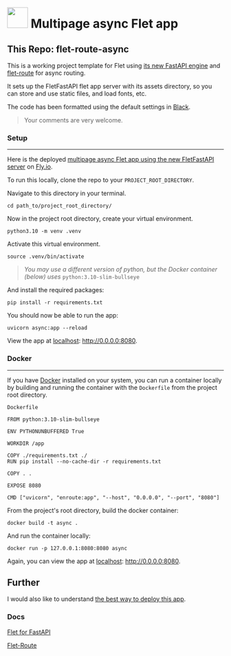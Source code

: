 
# <img src="https://s3.us-west-2.amazonaws.com/polae.io/static/polae_logo_text_label_white_256.png"  width="48">  Multipage async Flet app

## This Repo: flet-route-async 
This is a working project template for Flet using [its new FastAPI engine](https://flet.dev/blog/flet-for-fastapi) and [flet-route](https://github.com/saurabhwadekar/flet_route) for async routing.

It sets up the FletFastAPI flet app server with its assets directory, so you can store and use static files, and load fonts, etc.

The code has been formatted using the default settings in [Black](https://black.readthedocs.io/en/stable/#).

>Your comments are very welcome.

### Setup

---

Here is the deployed [multipage async Flet app using the new FletFastAPI server](https://enroute.fly.dev/) on [Fly.io](https://fly.io/).

To run this locally, clone the repo to your `PROJECT_ROOT_DIRECTORY`.

Navigate to this directory in your terminal.


```
cd path_to/project_root_directory/
```
Now in the project root directory, create your virtual environment.

```
python3.10 -m venv .venv
```
Activate this virtual environment.
```
source .venv/bin/activate 
```
> *You may use a different version of python, but the Docker container (below) uses* `python:3.10-slim-bullseye`

And install the required packages:


```
pip install -r requirements.txt
```


You should now be able to run the app:

```
uvicorn async:app --reload
```

View the app at [localhost](http://0.0.0.0:8080): http://0.0.0.0:8080.


### Docker
---

 If you have [Docker](https://www.docker.com/) installed on your system, you can run a container locally by building and running the container with the `Dockerfile` from the project root directory.

 `Dockerfile`

   ```
   FROM python:3.10-slim-bullseye

  ENV PYTHONUNBUFFERED True

  WORKDIR /app

  COPY ./requirements.txt ./
  RUN pip install --no-cache-dir -r requirements.txt

  COPY . .

  EXPOSE 8080

  CMD ["uvicorn", "enroute:app", "--host", "0.0.0.0", "--port", "8080"]
   ```

 From the project's root directory, build the docker container:

 ```
docker build -t async .
```

And run the container locally:

```
docker run -p 127.0.0.1:8080:8080 async
```

Again, you can view the app at [localhost](http://0.0.0.0:8080): http://0.0.0.0:8080.


## Further

I would also like to understand [the best way to deploy this app](docs/deployment.md).  

### Docs

[Flet for FastAPI](https://flet.dev/blog/flet-for-fastapi)

[Flet-Route](https://github.com/saurabhwadekar/flet_route)